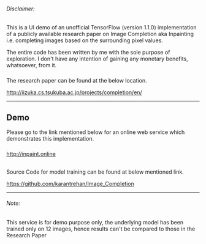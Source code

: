 ###### Disclaimer:
This is a UI demo of an unofficial TensorFlow (version 1.1.0) implementation of a publicly available research paper on Image Completion aka Inpainting i.e. completing images based on the surrounding pixel values.

The entire code has been written by me with the sole purpose of exploration. I don't have any intention of gaining any monetary benefits, whatsoever, from it.

###

The research paper can be found at the below location.

<http://iizuka.cs.tsukuba.ac.jp/projects/completion/en/>

______________________________________

## Demo
Please go to the link mentioned below for an online web service which demonstrates this implementation.

#####
<http://inpaint.online>

##

Source Code for model training can be found at below mentioned link.

<https://github.com/karantrehan/Image_Completion>
______________________________________


###### Note:
This service is for demo purpose only, the underlying model has been trained only on 12 images, hence results can't be compared to those in the Research Paper

